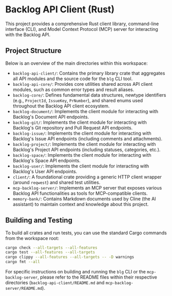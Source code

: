 # Backlog API Client (Rust)

This project provides a comprehensive Rust client library, command-line interface (CLI), and Model Context Protocol (MCP) server for interacting with the Backlog API.

## Project Structure

Below is an overview of the main directories within this workspace:

-   `backlog-api-client/`: Contains the primary library crate that aggregates all API modules and the source code for the `blg` CLI tool.
-   `backlog-api-core/`: Provides core utilities shared across API client modules, such as common error types and result aliases.
-   `backlog-core/`: Defines fundamental data structures, newtype identifiers (e.g., `ProjectId`, `IssueKey`, `PrNumber`), and shared enums used throughout the Backlog API client ecosystem.
-   `backlog-document/`: Implements the client module for interacting with Backlog's Document API endpoints.
-   `backlog-git/`: Implements the client module for interacting with Backlog's Git repository and Pull Request API endpoints.
-   `backlog-issue/`: Implements the client module for interacting with Backlog's Issue API endpoints (including comments and attachments).
-   `backlog-project/`: Implements the client module for interacting with Backlog's Project API endpoints (including statuses, categories, etc.).
-   `backlog-space/`: Implements the client module for interacting with Backlog's Space API endpoints.
-   `backlog-user/`: Implements the client module for interacting with Backlog's User API endpoints.
-   `client/`: A foundational crate providing a generic HTTP client wrapper (around `reqwest`) and shared test utilities.
-   `mcp-backlog-server/`: Implements an MCP server that exposes various Backlog API functionalities as tools for MCP-compatible clients.
-   `memory-bank/`: Contains Markdown documents used by Cline (the AI assistant) to maintain context and knowledge about this project.

## Building and Testing

To build all crates and run tests, you can use the standard Cargo commands from the workspace root:

```bash
cargo check --all-targets --all-features
cargo test --all-features --all-targets
cargo clippy --all-features --all-targets -- -D warnings 
cargo fmt --all
```

For specific instructions on building and running the `blg` CLI or the `mcp-backlog-server`, please refer to the README files within their respective directories (`backlog-api-client/README.md` and `mcp-backlog-server/README.md`).
